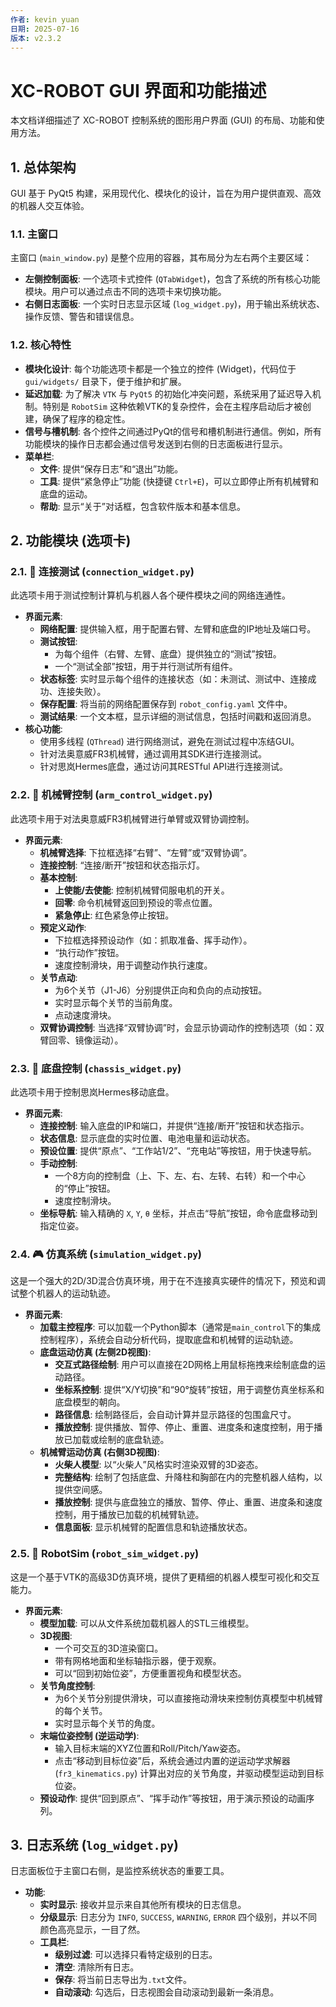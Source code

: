 ```yaml
---
作者: kevin yuan
日期: 2025-07-16
版本: v2.3.2
---
```


# XC-ROBOT GUI 界面和功能描述

本文档详细描述了 XC-ROBOT 控制系统的图形用户界面 (GUI) 的布局、功能和使用方法。

## 1. 总体架构

GUI 基于 PyQt5 构建，采用现代化、模块化的设计，旨在为用户提供直观、高效的机器人交互体验。

### 1.1. 主窗口

主窗口 (`main_window.py`) 是整个应用的容器，其布局分为左右两个主要区域：

-   **左侧控制面板**: 一个选项卡式控件 (`QTabWidget`)，包含了系统的所有核心功能模块。用户可以通过点击不同的选项卡来切换功能。
-   **右侧日志面板**: 一个实时日志显示区域 (`log_widget.py`)，用于输出系统状态、操作反馈、警告和错误信息。

### 1.2. 核心特性

-   **模块化设计**: 每个功能选项卡都是一个独立的控件 (Widget)，代码位于 `gui/widgets/` 目录下，便于维护和扩展。
-   **延迟加载**: 为了解决 `VTK` 与 `PyQt5` 的初始化冲突问题，系统采用了延迟导入机制。特别是 `RobotSim` 这种依赖VTK的复杂控件，会在主程序启动后才被创建，确保了程序的稳定性。
-   **信号与槽机制**: 各个控件之间通过PyQt的信号和槽机制进行通信。例如，所有功能模块的操作日志都会通过信号发送到右侧的日志面板进行显示。
-   **菜单栏**:
    -   **文件**: 提供“保存日志”和“退出”功能。
    -   **工具**: 提供“紧急停止”功能 (快捷键 `Ctrl+E`)，可以立即停止所有机械臂和底盘的运动。
    -   **帮助**: 显示“关于”对话框，包含软件版本和基本信息。

## 2. 功能模块 (选项卡)

### 2.1. 🔗 连接测试 (`connection_widget.py`)

此选项卡用于测试控制计算机与机器人各个硬件模块之间的网络连通性。

-   **界面元素**:
    -   **网络配置**: 提供输入框，用于配置右臂、左臂和底盘的IP地址及端口号。
    -   **测试按钮**:
        -   为每个组件（右臂、左臂、底盘）提供独立的“测试”按钮。
        -   一个“测试全部”按钮，用于并行测试所有组件。
    -   **状态标签**: 实时显示每个组件的连接状态（如：未测试、测试中、连接成功、连接失败）。
    -   **保存配置**: 将当前的网络配置保存到 `robot_config.yaml` 文件中。
    -   **测试结果**: 一个文本框，显示详细的测试信息，包括时间戳和返回消息。
-   **核心功能**:
    -   使用多线程 (`QThread`) 进行网络测试，避免在测试过程中冻结GUI。
    -   针对法奥意威FR3机械臂，通过调用其SDK进行连接测试。
    -   针对思岚Hermes底盘，通过访问其RESTful API进行连接测试。

### 2.2. 🤖 机械臂控制 (`arm_control_widget.py`)

此选项卡用于对法奥意威FR3机械臂进行单臂或双臂协调控制。

-   **界面元素**:
    -   **机械臂选择**: 下拉框选择“右臂”、“左臂”或“双臂协调”。
    -   **连接控制**: “连接/断开”按钮和状态指示灯。
    -   **基本控制**:
        -   **上使能/去使能**: 控制机械臂伺服电机的开关。
        -   **回零**: 命令机械臂返回到预设的零点位置。
        -   **紧急停止**: 红色紧急停止按钮。
    -   **预定义动作**:
        -   下拉框选择预设动作（如：抓取准备、挥手动作）。
        -   “执行动作”按钮。
        -   速度控制滑块，用于调整动作执行速度。
    -   **关节点动**:
        -   为6个关节（J1-J6）分别提供正向和负向的点动按钮。
        -   实时显示每个关节的当前角度。
        -   点动速度滑块。
    -   **双臂协调控制**: 当选择“双臂协调”时，会显示协调动作的控制选项（如：双臂回零、镜像运动）。

### 2.3. 🚛 底盘控制 (`chassis_widget.py`)

此选项卡用于控制思岚Hermes移动底盘。

-   **界面元素**:
    -   **连接控制**: 输入底盘的IP和端口，并提供“连接/断开”按钮和状态指示。
    -   **状态信息**: 显示底盘的实时位置、电池电量和运动状态。
    -   **预设位置**: 提供“原点”、“工作站1/2”、“充电站”等按钮，用于快速导航。
    -   **手动控制**:
        -   一个8方向的控制盘（上、下、左、右、左转、右转）和一个中心的“停止”按钮。
        -   速度控制滑块。
    -   **坐标导航**: 输入精确的 `X`, `Y`, `θ` 坐标，并点击“导航”按钮，命令底盘移动到指定位姿。

### 2.4. 🎮 仿真系统 (`simulation_widget.py`)

这是一个强大的2D/3D混合仿真环境，用于在不连接真实硬件的情况下，预览和调试整个机器人的运动轨迹。

-   **界面元素**:
    -   **加载主控程序**: 可以加载一个Python脚本（通常是`main_control`下的集成控制程序），系统会自动分析代码，提取底盘和机械臂的运动轨迹。
    -   **底盘运动仿真 (左侧2D视图)**:
        -   **交互式路径绘制**: 用户可以直接在2D网格上用鼠标拖拽来绘制底盘的运动路径。
        -   **坐标系控制**: 提供“X/Y切换”和“90°旋转”按钮，用于调整仿真坐标系和底盘模型的朝向。
        -   **路径信息**: 绘制路径后，会自动计算并显示路径的包围盒尺寸。
        -   **播放控制**: 提供播放、暂停、停止、重置、进度条和速度控制，用于播放已加载或绘制的底盘轨迹。
    -   **机械臂运动仿真 (右侧3D视图)**:
        -   **火柴人模型**: 以“火柴人”风格实时渲染双臂的3D姿态。
        -   **完整结构**: 绘制了包括底盘、升降柱和胸部在内的完整机器人结构，以提供空间感。
        -   **播放控制**: 提供与底盘独立的播放、暂停、停止、重置、进度条和速度控制，用于播放已加载的机械臂轨迹。
        -   **信息面板**: 显示机械臂的配置信息和轨迹播放状态。

### 2.5. 🤖 RobotSim (`robot_sim_widget.py`)

这是一个基于VTK的高级3D仿真环境，提供了更精细的机器人模型可视化和交互能力。

-   **界面元素**:
    -   **模型加载**: 可以从文件系统加载机器人的STL三维模型。
    -   **3D视图**:
        -   一个可交互的3D渲染窗口。
        -   带有网格地面和坐标轴指示器，便于观察。
        -   可以“回到初始位姿”，方便重置视角和模型状态。
    -   **关节角度控制**:
        -   为6个关节分别提供滑块，可以直接拖动滑块来控制仿真模型中机械臂的每个关节。
        -   实时显示每个关节的角度。
    -   **末端位姿控制 (逆运动学)**:
        -   输入目标末端的XYZ位置和Roll/Pitch/Yaw姿态。
        -   点击“移动到目标位姿”后，系统会通过内置的逆运动学求解器 (`fr3_kinematics.py`) 计算出对应的关节角度，并驱动模型运动到目标位姿。
    -   **预设动作**: 提供“回到原点”、“挥手动作”等按钮，用于演示预设的动画序列。

## 3. 日志系统 (`log_widget.py`)

日志面板位于主窗口右侧，是监控系统状态的重要工具。

-   **功能**:
    -   **实时显示**: 接收并显示来自其他所有模块的日志信息。
    -   **分级显示**: 日志分为 `INFO`, `SUCCESS`, `WARNING`, `ERROR` 四个级别，并以不同颜色高亮显示，一目了然。
    -   **工具栏**:
        -   **级别过滤**: 可以选择只看特定级别的日志。
        -   **清空**: 清除所有日志。
        -   **保存**: 将当前日志导出为`.txt`文件。
        -   **自动滚动**: 勾选后，日志视图会自动滚动到最新一条消息。